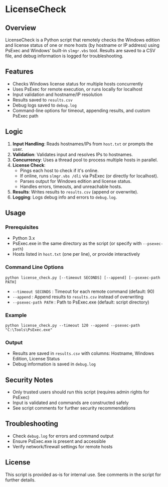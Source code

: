 # LicenseCheck

## Overview
LicenseCheck is a Python script that remotely checks the Windows edition and license status of one or more hosts (by hostname or IP address) using PsExec and Windows' built-in `slmgr.vbs` tool. Results are saved to a CSV file, and debug information is logged for troubleshooting.

## Features
- Checks Windows license status for multiple hosts concurrently
- Uses PsExec for remote execution, or runs locally for localhost
- Input validation and hostname/IP resolution
- Results saved to `results.csv`
- Debug logs saved to `debug.log`
- Command-line options for timeout, appending results, and custom PsExec path

## Logic
1. **Input Handling**: Reads hostnames/IPs from `host.txt` or prompts the user.
2. **Validation**: Validates input and resolves IPs to hostnames.
3. **Concurrency**: Uses a thread pool to process multiple hosts in parallel.
4. **License Check**:
   - Pings each host to check if it's online.
   - If online, runs `slmgr.vbs /dli` via PsExec (or directly for localhost).
   - Parses output for Windows edition and license status.
   - Handles errors, timeouts, and unreachable hosts.
5. **Results**: Writes results to `results.csv` (append or overwrite).
6. **Logging**: Logs debug info and errors to `debug.log`.

## Usage
### Prerequisites
- Python 3.x
- PsExec.exe in the same directory as the script (or specify with `--psexec-path`)
- Hosts listed in `host.txt` (one per line), or provide interactively

### Command Line Options
```
python license_check.py [--timeout SECONDS] [--append] [--psexec-path PATH]
```
- `--timeout SECONDS` : Timeout for each remote command (default: 90)
- `--append` : Append results to `results.csv` instead of overwriting
- `--psexec-path PATH` : Path to PsExec.exe (default: script directory)

### Example
```
python license_check.py --timeout 120 --append --psexec-path "C:\Tools\PsExec.exe"
```

### Output
- Results are saved in `results.csv` with columns: Hostname, Windows Edition, License Status
- Debug information is saved in `debug.log`

## Security Notes
- Only trusted users should run this script (requires admin rights for PsExec)
- Input is validated and commands are constructed safely
- See script comments for further security recommendations

## Troubleshooting
- Check `debug.log` for errors and command output
- Ensure PsExec.exe is present and accessible
- Verify network/firewall settings for remote hosts

## License
This script is provided as-is for internal use. See comments in the script for further details.
